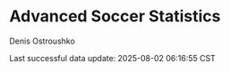 # Advanced Soccer Statistics
Denis Ostroushko

<!-- gfm -->

Last successful data update: 2025-08-02 06:16:55 CST
